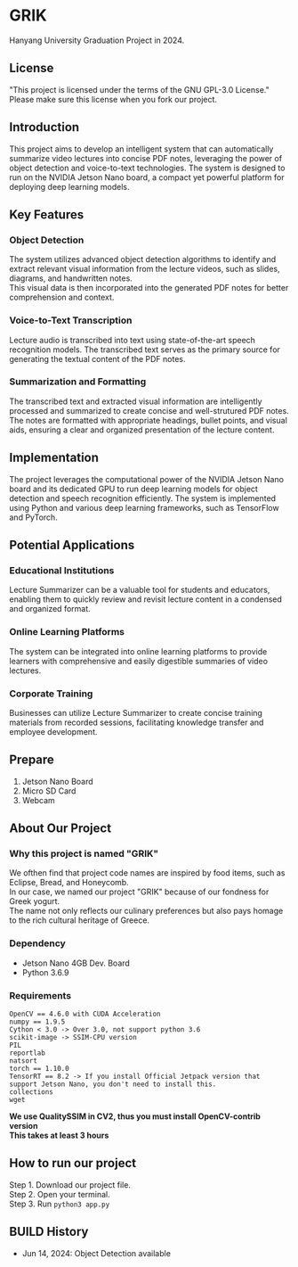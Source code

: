 # GRIK
Hanyang University Graduation Project in 2024.

## License
"This project is licensed under the terms of the GNU GPL-3.0 License." <br>
Please make sure this license when you fork our project.

## Introduction
This project aims to develop an intelligent system that can automatically summarize video lectures into concise PDF notes, leveraging the power of object detection and voice-to-text technologies. The system is designed to run on the NVIDIA Jetson Nano board, a compact yet powerful platform for deploying deep learning models.

## Key Features
### Object Detection
The system utilizes advanced object detection algorithms to identify and extract relevant visual information from the lecture videos, such as slides, diagrams, and handwritten notes. <br>
This visual data is then incorporated into the generated PDF notes for better comprehension and context.
### Voice-to-Text Transcription
Lecture audio is transcribed into text using state-of-the-art speech recognition models. The transcribed text serves as the primary source for generating the textual content of the PDF notes.
### Summarization and Formatting
The transcribed text and extracted visual information are intelligently processed and summarized to create concise and well-strutured PDF notes. The notes are formatted with appropriate headings, bullet points, and visual aids, ensuring a clear and organized presentation of the lecture content.

## Implementation
The project leverages the computational power of the NVIDIA Jetson Nano board and its dedicated GPU to run deep learning models for object detection and speech recognition efficiently. The system is implemented using Python and various deep learning frameworks, such as TensorFlow and PyTorch.

## Potential Applications
### Educational Institutions
Lecture Summarizer can be a valuable tool for students and educators, enabling them to quickly review and revisit lecture content in a condensed and organized format.
### Online Learning Platforms
The system can be integrated into online learning platforms to provide learners with comprehensive and easily digestible summaries of video lectures.
### Corporate Training
Businesses can utilize Lecture Summarizer to create concise training materials from recorded sessions, facilitating knowledge transfer and employee development.

## Prepare
1. Jetson Nano Board
2. Micro SD Card
3. Webcam

## About Our Project
### Why this project is named "GRIK"
We ofthen find that project code names are inspired by food items, such as Eclipse, Bread, and Honeycomb. <br>
In our case, we named our project "GRIK" because of our fondness for Greek yogurt. <br>
The name not only reflects our culinary preferences but also pays homage to the rich cultural heritage of Greece.
### Dependency
- Jetson Nano 4GB Dev. Board
- Python 3.6.9
### Requirements
```
OpenCV == 4.6.0 with CUDA Acceleration
numpy == 1.9.5
Cython < 3.0 -> Over 3.0, not support python 3.6
scikit-image -> SSIM-CPU version
PIL
reportlab
natsort
torch == 1.10.0
TensorRT == 8.2 -> If you install Official Jetpack version that support Jetson Nano, you don't need to install this.
collections
wget
```
**We use QualitySSIM in CV2, thus you must install OpenCV-contrib version** <br>
**This takes at least 3 hours**

## How to run our project
Step 1. Download our project file. <br>
Step 2. Open your terminal. <br>
Step 3. Run `python3 app.py` <br>

## BUILD History
- Jun 14, 2024: Object Detection available
